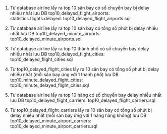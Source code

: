 1. Từ database airline lấy ra top 10 sân bay có số chuyến bay bị delay nhiều nhất lưu DB 
top10_delayed_flight_airports: statistics.flights.delayed.
top10_delayed_flight_airports.sql

2. Từ database airline lấy ra top 10 sân bay có tổng số phút bị delay nhiều nhất lưu DB 
top10_delayed_minute_airports:
top10_delayed_minute_airports.sql

3. Từ database airline lấy ra top 10 thành phố có số chuyến bay delay nhiều nhất lưu DB top10_delayed_flight_cities:
top10_delayed_flight_cities.sql

4. Từ top10_delayed_flight_cities lấy ra 10 sân bay có tổng số phút bị delay nhiều nhất (mỗi sân bay ứng với 
1 thành phố) lưu DB top10_minute_delayed_flight_cities:
top10_minute_delayed_flight_cities.sql

5. Từ database airline lấy ra top 10 hãng có số chuyến bay delay nhiều nhất lưu DB top10_delayed_flight_carriers:
top10_delayed_flight_carriers.sql

6. Từ top10_delayed_flight_carriers lấy ra 10 sân bay có tổng số  phút bị delay nhiều nhất
(mỗi sân bay ứng với 1 hãng hàng không) lưu DB top10_delayed_minute_airport_carriers:
top10_delayed_minute_airport_carriers.sql
